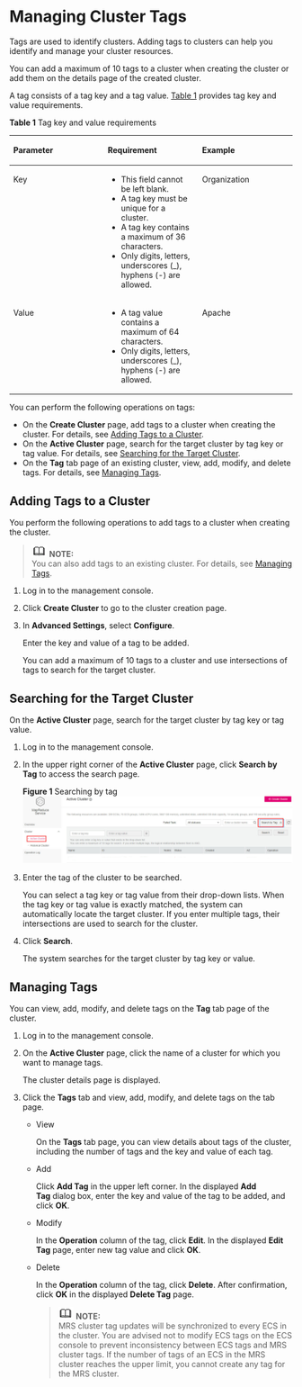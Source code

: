 # Managing Cluster Tags<a name="EN-US_TOPIC_0125375579"></a>

Tags are used to identify clusters. Adding tags to clusters can help you identify and manage your cluster resources.

You can add a maximum of 10 tags to a cluster when creating the cluster or add them on the details page of the created cluster.

A tag consists of a tag key and a tag value.  [Table 1](#table16316649132010)  provides tag key and value requirements.

**Table  1**  Tag key and value requirements

<a name="table16316649132010"></a>
<table><thead align="left"><tr id="row63177491201"><th class="cellrowborder" valign="top" width="33.33333333333333%" id="mcps1.2.4.1.1"><p id="p1861341272817"><a name="p1861341272817"></a><a name="p1861341272817"></a>Parameter</p>
</th>
<th class="cellrowborder" valign="top" width="33.33333333333333%" id="mcps1.2.4.1.2"><p id="p161321232818"><a name="p161321232818"></a><a name="p161321232818"></a>Requirement</p>
</th>
<th class="cellrowborder" valign="top" width="33.33333333333333%" id="mcps1.2.4.1.3"><p id="p4614131262812"><a name="p4614131262812"></a><a name="p4614131262812"></a>Example</p>
</th>
</tr>
</thead>
<tbody><tr id="row93171449162013"><td class="cellrowborder" valign="top" width="33.33333333333333%" headers="mcps1.2.4.1.1 "><p id="p931774942019"><a name="p931774942019"></a><a name="p931774942019"></a>Key</p>
</td>
<td class="cellrowborder" valign="top" width="33.33333333333333%" headers="mcps1.2.4.1.2 "><a name="ul108861315388"></a><a name="ul108861315388"></a><ul id="ul108861315388"><li>This field cannot be left blank.</li><li>A tag key must be unique for a cluster.</li><li>A tag key contains a maximum of 36 characters.</li><li>Only digits, letters, underscores (_), hyphens (-) are allowed.</li></ul>
</td>
<td class="cellrowborder" valign="top" width="33.33333333333333%" headers="mcps1.2.4.1.3 "><p id="p2317144913209"><a name="p2317144913209"></a><a name="p2317144913209"></a>Organization</p>
</td>
</tr>
<tr id="row193176495203"><td class="cellrowborder" valign="top" width="33.33333333333333%" headers="mcps1.2.4.1.1 "><p id="p931714916209"><a name="p931714916209"></a><a name="p931714916209"></a>Value</p>
</td>
<td class="cellrowborder" valign="top" width="33.33333333333333%" headers="mcps1.2.4.1.2 "><a name="ul1221649193817"></a><a name="ul1221649193817"></a><ul id="ul1221649193817"><li>A tag value contains a maximum of 64 characters.</li><li>Only digits, letters, underscores (_), hyphens (-) are allowed.</li></ul>
</td>
<td class="cellrowborder" valign="top" width="33.33333333333333%" headers="mcps1.2.4.1.3 "><p id="p431704919201"><a name="p431704919201"></a><a name="p431704919201"></a>Apache</p>
</td>
</tr>
</tbody>
</table>

You can perform the following operations on tags:

-   On the  **Create Cluster**  page, add tags to a cluster when creating the cluster. For details, see [Adding Tags to a Cluster](#section157211552192112).
-   On the  **Active Cluster** page, search for the target cluster by tag key or tag value. For details, see [Searching for the Target Cluster](#section17182338172517).
-   On the  **Tag** tab page of an existing cluster, view, add, modify, and delete tags. For details, see [Managing Tags](#section8744161572618).

## Adding Tags to a Cluster<a name="section157211552192112"></a>

You perform the following operations to add tags to a cluster when creating the cluster.

>![](public_sys-resources/icon-note.gif) **NOTE:**   
>You can also add tags to an existing cluster. For details, see  [Managing Tags](#section8744161572618).  

1.  Log in to the management console.
2.  Click  **Create Cluster**  to go to the cluster creation page.
3.  In  **Advanced Settings**, select **Configure**.

    Enter the key and value of a tag to be added.

    You can add a maximum of 10 tags to a cluster and use intersections of tags to search for the target cluster.


## Searching for the Target Cluster<a name="section17182338172517"></a>

On the  **Active Cluster**  page, search for the target cluster by tag key or tag value.

1.  Log in to the management console.
2.  In the upper right corner of the  **Active Cluster** page, click **Search by Tag**  to access the search page.

    **Figure  1**  Searching by tag<a name="fig2631298318931"></a>  
    ![](figures/searching-by-tag.png "searching-by-tag")

3.  Enter the tag of the cluster to be searched.

    You can select a tag key or tag value from their drop-down lists. When the tag key or tag value is exactly matched, the system can automatically locate the target cluster. If you enter multiple tags, their intersections are used to search for the cluster.

4.  Click  **Search**.

    The system searches for the target cluster by tag key or value.


## Managing Tags<a name="section8744161572618"></a>

You can view, add, modify, and delete tags on the  **Tag**  tab page of the cluster.

1.  Log in to the management console.
2.  On the  **Active Cluster**  page, click the name of a cluster for which you want to manage tags.

    The cluster details page is displayed.

3.  Click the  **Tags**  tab and view, add, modify, and delete tags on the tab page.
    -   View

        On the  **Tags**  tab page, you can view details about tags of the cluster, including the number of tags and the key and value of each tag.

    -   Add

        Click  **Add Tag**  in the upper left corner. In the displayed **Add Tag** dialog box, enter the key and value of the tag to be added, and click **OK**.

    -   Modify

        In the  **Operation** column of the tag, click **Edit**. In the displayed **Edit Tag** page, enter new tag value and click **OK**.

    -   Delete

        In the  **Operation** column of the tag, click **Delete**. After confirmation, click **OK**  in the displayed **Delete Tag**  page.

        >![](public_sys-resources/icon-note.gif) **NOTE:**   
        >MRS cluster tag updates will be synchronized to every ECS in the cluster. You are advised not to modify ECS tags on the ECS console to prevent inconsistency between ECS tags and MRS cluster tags. If the number of tags of an ECS in the MRS cluster reaches the upper limit, you cannot create any tag for the MRS cluster.  



